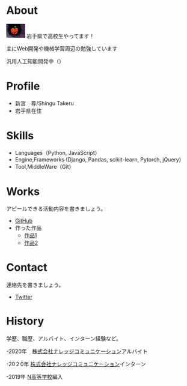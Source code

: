# About
<img src="apple.jpg" width="50px">
岩手県で高校生やってます！

主にWeb開発や機械学習周辺の勉強しています

汎用人工知能開発中（）


# Profile
- 新宮　尊/Shingu Takeru
- 岩手県在住

# Skills
- Languages（Python, JavaScript）
- Engine,Frameworks (Django, Pandas, scikit-learn, Pytorch, jQuery)
- Tool,MiddleWare（Git）

# Works
アピールできる活動内容を書きましょう。
- [GitHub](https://github.com/Takeru0909)
- 作った作品
  - [作品1](URL)
  - [作品2](URL)

# Contact
連絡先を書きましょう。
- [Twitter](https://twitter.com/AIkiwametai)

# History
学歴、職歴、アルバイト、インターン経験など。

-2020年　[株式会社ナレッジコミュニケーション](https://www.knowledgecommunication.jp/)アルバイト

-20２0年 [株式会社ナレッジコミュニケーション](https://www.knowledgecommunication.jp/)インターン

-2019年 [N高等学校](https://nnn.ed.jp/)編入
